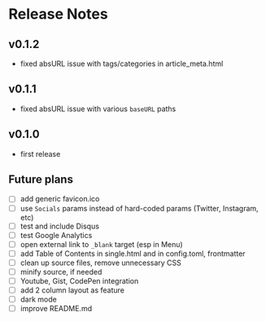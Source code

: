 # Release Notes

## v0.1.2
* fixed absURL issue with tags/categories in article_meta.html

## v0.1.1
* fixed absURL issue with various `baseURL` paths

## v0.1.0
* first release

## Future plans
* [ ] add generic favicon.ico
* [ ] use `Socials` params instead of hard-coded params (Twitter, Instagram, etc)
* [ ] test and include Disqus
* [ ] test Google Analytics
* [ ] open external link to `_blank` target (esp in Menu)
* [ ] add Table of Contents in single.html and in config.toml, frontmatter
* [ ] clean up source files, remove unnecessary CSS
* [ ] minify source, if needed
* [ ] Youtube, Gist, CodePen integration
* [ ] add 2 column layout as feature
* [ ] dark mode
* [ ] improve README.md
